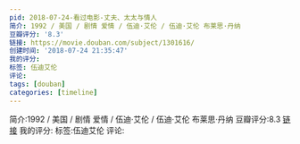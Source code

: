 ```yaml
---
pid: 2018-07-24-看过电影-丈夫、太太与情人
简介: 1992 / 美国 / 剧情 爱情 / 伍迪·艾伦 / 伍迪·艾伦 布莱思·丹纳
豆瓣评分: '8.3'
链接: https://movie.douban.com/subject/1301616/
创建时间: '2018-07-24 21:35:47'
我的评分:
标签: 伍迪艾伦
评论:
tags: [douban]
categories: [timeline]
---
```

简介:1992 / 美国 / 剧情 爱情 / 伍迪·艾伦 / 伍迪·艾伦 布莱思·丹纳
豆瓣评分:8.3
[链接](https://movie.douban.com/subject/1301616/)
我的评分:
标签:伍迪艾伦
评论:
